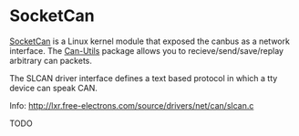 # SocketCan

[SocketCan](https://www.kernel.org/doc/Documentation/networking/can.txt) is a Linux kernel module that exposed the canbus as a network interface. The [Can-Utils](https://github.com/linux-can/can-utils) package allows you to recieve/send/save/replay arbitrary can packets.

The SLCAN driver interface defines a text based protocol in which a tty device can speak CAN.

Info: http://lxr.free-electrons.com/source/drivers/net/can/slcan.c

TODO
